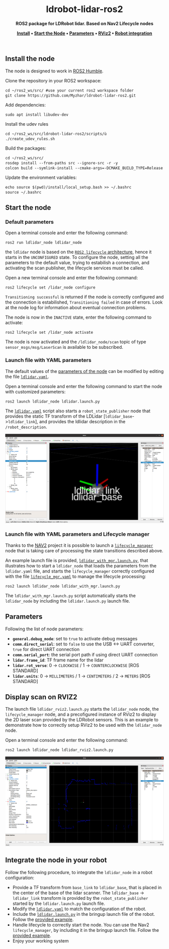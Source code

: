 <h1 align="center">
  ldrobot-lidar-ros2
</h1>

<h4 align="center">ROS2 package for LDRobot lidar. Based on Nav2 Lifecycle nodes

<p align="center">
  <a href="#install-the-node">Install</a> •
  <a href="#start-the-node">Start the Node</a> •
  <a href="#parameters">Parameters</a> •
  <a href="#display-scan-on-rviz2">RViz2</a> •  
  <a href="#integrate-the-node-in-your-robot">Robot integration</a>
</p>
<br>

## Install the node

The node is designed to work in [ROS2 Humble](https://docs.ros.org/en/humble/index.html).

Clone the repository in your ROS2 workspace:

    cd ~/ros2_ws/src/ #use your current ros2 workspace folder
    git clone https://github.com/Myzhar/ldrobot-lidar-ros2.git

Add dependencies:

    sudo apt install libudev-dev

Install the udev rules

    cd ~/ros2_ws/src/ldrobot-lidar-ros2/scripts/ù
    ./create_udev_rules.sh

Build the packages:

    cd ~/ros2_ws/src/
    rosdep install --from-paths src --ignore-src -r -y
    colcon build --symlink-install --cmake-args=-DCMAKE_BUILD_TYPE=Release

Update the environment variables:

    echo source $(pwd)/install/local_setup.bash >> ~/.bashrc
    source ~/.bashrc

## Start the node

### Default parameters

Open a terminal console and enter the following command:

    ros2 run ldlidar_node ldlidar_node

the `ldlidar` node is based on the [`ROS2 lifecycle` architecture](https://design.ros2.org/articles/node_lifecycle.html), hence it starts in the `UNCONFIGURED` state.
To configure the node, setting all the parameters to the default value, trying to estabilish a connection, and activating the scan publisher, the lifecycle services must be called.

Open a new terminal console and enter the following command: 

    ros2 lifecycle set /lidar_node configure

`Transitioning successful` is returned if the node is correctly configured and the connection is estabilished, `Transitioning failed` in case of errors. Look at the node log for information about eventual connection problems.

The node is now in the `INACTIVE` state, enter the following command to activate:

    ros2 lifecycle set /lidar_node activate
    
The node is now activated and the `/ldlidar_node/scan` topic of type `sensor_msgs/msg/LaserScan` is available to be subscribed.

### Launch file with YAML parameters

The default values of the [parameters of the node](#parameters) can be modified by editing the file [`ldlidar.yaml`](ldlidar_node/config/ldlidar.yaml).

Open a terminal console and enter the following command to start the node with customized parameters:

    ros2 launch ldlidar_node ldlidar.launch.py
    
The [`ldlidar.yaml`](ldlidar_node/config/ldlidar.yaml) script also starts a `robot_state_publisher` node that provides the static TF transform of the LDLidar [`ldlidar_base`->`ldlidar_link`], and provides the ldlidar description in the `/robot_description`.

![](./images/ldlidar_tf.png)

### Launch file with YAML parameters and Lifecycle manager

Thanks to the [NAV2](https://navigation.ros.org/index.html) project it is possible to launch a [`lifecycle_manager`](https://navigation.ros.org/configuration/packages/configuring-lifecycle.html) node that is taking care of processing the state transitions described above.

An example launch file is provided, [`ldlidar_with_mgr.launch.py`](ldlidar_node/launch/ldlidar_with_mgr.launch.py), that illustrates how to start a `ldlidar_node` that loads the parameters from the `ldlidar.yaml` file, and starts the `lifecycle_manager` correctly configured with the file [`lifecycle_mgr.yaml`](ldlidar_node/config/lifecycle_mgr.yaml) to manage the lifecycle processing:

    ros2 launch ldlidar_node ldlidar_with_mgr.launch.py

The `ldlidar_with_mgr.launch.py` script automatically starts the `ldlidar_node` by including the `ldlidar.launch.py` launch file.

## Parameters

Following the list of node parameters:

* **`general.debug_mode`**: set to `true` to activate debug messages
* **`comm.direct_serial`**: set to `false` to use the USB <-> UART converter, `true` for direct UART connection 
* **`comm.serial_port`**: the serial port path if using direct UART connection
* **`lidar.frame_id`**: TF frame name for the lidar
* **`lidar.rot_verse`**: 0 -> `CLOCKWISE` / 1 -> `COUNTERCLOCKWISE` [ROS STANDARD]
* **`lidar.units`**: 0 -> `MILLIMETERS` / 1 -> `CENTIMETERS` / 2 -> `METERS` [ROS STANDARD]

## Display scan on RVIZ2

The launch file `ldlidar_rviz2.launch.py` starts the `ldlidar_node` node, the `lifecycle_manager` node, and a precofigured instance of RViz2 to display the 2D laser scan provided by the LDRobot sensors. This is an example to demonstrate how to correctly setup RViz2 to be used with the `ldlidar_node` node.

Open a terminal console and enter the following command:

    ros2 launch ldlidar_node ldlidar_rviz2.launch.py

![](./images/ldlidar_rviz2.png)

## Integrate the node in your robot

Follow the following procedure, to integrate the `ldlidar_node` in a robot configuration:

* Provide a TF transform from `base_link` to `ldlidar_base`, that is placed in the center of the base of the lidar scanner. The `ldlidar_base` -> `ldlidar_link` transform is provided by the `robot_state_publisher` started by the `ldlidar.launch.py` launch file.
* Modify the [`ldlidar.yaml`](ldlidar_node/config/ldlidar.yaml) to match the configuration of the robot.
* Include the [`ldlidar.launch.py`](ldlidar_node/launch/ldlidar.launch.py) in the bringup launch file of the robot. Follow the [provided example](#launch-file-with-yaml-parameters-and-lifecycle-manager).
* Handle lifecycle to correctly start the node. You can use the Nav2 `lifecycle_manager`, by including it in the bringup launch file. Follow the [provided example](#launch-file-with-yaml-parameters-and-lifecycle-manager).
* Enjoy your working system







